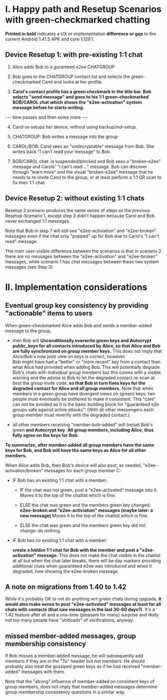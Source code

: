 
# I. Happy path and Resetup Scenarios with green-checkmarked chatting

**Printed in bold** indicates a UX or implementation **difference or gap**
to the current Android 1.41.5 APK and core 1.129.1.

## Device Resetup 1: with pre-existing 1:1 chat

1. Alice adds Bob to a guranteed e2ee CHATGROUP 

2. Bob goes to the CHATGROUP contact list 
   and selects the green-checkmarked Carol 
   and looks at her profile.

3. **Carol's contact profile has a green checkmark in the title bar.
   Bob selects "send message" and goes to his 1:1 green-checkmarked 
   BOB/CAROL chat which shows the "e2ee-activation" system message
   before he starts writing.** 

--- time passes and then some more ---

4. Carol re-setups her device, without using backup/md-setup.

5. CHATGROUP: Bob writes a message into the group

6. CAROL/BOB: Carol sees an "undecryptable" message from Bob.
   She writes back "I can't read your message" to Bob.

7. BOB/CAROL chat: is suspended/blocked and Bob sees a "broken-e2ee" message
   and Carols' "i can't read ..." message.
   Bob can discover through "learn more" 
   and the visual "broken-e2ee" message
   that he needs to re-invite Carol to the group,
   or at least perform a 1:1 QR scan to fix their 1:1 chat.


## Device Resetup 2: without existing 1:1 chats

Resetup 2 scenario produces the same series of steps as the previous Resetup-Scenario 1, 
except step 3 didn't happen because Carol and Bob never exchanged 1:1 messages. 

Note that Bob in step 7 will still see "e2ee-activiation" and "e2ee-broken" messages
even if the chat only "popped" up for Bob due to Carol's "I can't read" message. 

The main user-visible difference between the scenarios is that 
in scenario 2 there are no messages between the "e2ee-activation" and "e2ee-broken" messages,
while scenario 1 has chat messages between these two system messages (see Step 3).

# II. Implementation considerations 

## Eventual group key consistency by providing "actionable" items to users

When green-checkmarked Alice adds Bob and sends a member-added message to the group, 

- then Bob will **Unconditionally overwrite green keys and Autocrypt public_keys 
  for all contacts introduced by Alice, 
  so that Alice and Bob are fully synchronized on group member keys.** 
  This does not imply that Alice/Bob's now joint view on keys is correct, however.  
  Bob might have had a "better" or "more recent" key from a contact 
  than what Alice had provided when adding Bob. This will potentially degrade Bob's 
  chats with individual group members but this comes with a visible warning 
  and the advise to Bob to let the degraded contact re-scan at best the group invite code,
  **so that Bob in turn fixes keys for the degraded contact for Alice and all group members.**
  Note that when members in a green group have divergent views on (green) keys,
  two people must eventually be bothered to make it consistent.
  This "care" can not be avoided as it is the basic building block 
  for "guaranteed e2e groups safe against active attacks".
  (With all other messengers each group member must reverify with the degraded contact.)

- all other members receiving "member-bob-added" 
  will (re)set Bob's green **and Autocrypt key**. 
  **All group members, including Alice, thus fully agree on the keys for Bob.**
 
**To summarize, after member-added all group members have the same keys for Bob,
and Bob will have the same keys as Alice for all other members.**

When Alice adds Bob, then Bob's device will also post, as needed, 
"e2ee-activation/broken" messages for each group member C: 

- IF Bob has an existing 1:1 chat with a member: 

  - IF the chat was not green, post a "e2ee-activated" message into it. 
    Moves it to the top of the chatlist which is fine. 

  - ELSE the chat was green and the members green key changed: 
    **e2ee-broken and "e2ee-activiation" messages (maybe later: a new message)**
    Moves it to the top of the chatlist which is fine. 

  - ELSE the chat was green and the members green key did not change: do nothing. 

- IF Bob has no existing 1:1 chat with a member: 
  
  **create a *hidden* 1:1 chat for Bob with the member 
  and post a "e2ee-activation" message.**
  This does not make the chat visible in the chatlist at all
  but when the chat later breaks, there will be day markers
  providing additional clues when guaranteed e2ee was introduced 
  and when it degraded, now showing the e2ee-broken message. 

## A note on migrations from 1.40 to 1.42

While it's probably OK to not do anything wrt green chats during upgrade, 
**it would also make sense to post "e2ee-activated" messages at least
for all chats with contacts (that saw messages in the last 30-60 days?)**.
It's a 1.42 feature after all and a one-time (pleasant for many) surprise 
and likely not too many people have "shitloads" of verifications, anyway. 

## missed member-added messages, group membership consistency

If Bob misses a member-added message, he will subsequently add members
if they are in the "To" header but not members. He should probably
also treat the gossiped green keys as 
if he had received "member-added" messages with them. 

Note that the "strong" influence of member-added on consistent keys of group members,
does not imply that member-added messages determine group membership consistency
questions in a similar way. 


